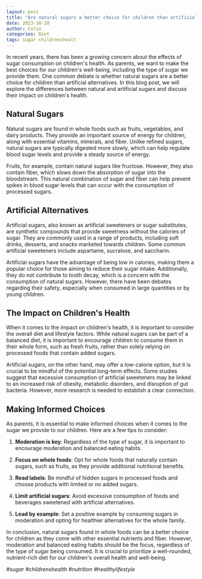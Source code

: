 ```yaml
---
layout: post
title: "Are natural sugars a better choice for children than artificial alternatives?"
date: 2023-10-20
author: Colin
categories: Diet
tags: sugar childrenshealt
---
```


In recent years, there has been a growing concern about the effects of sugar consumption on children's health. As parents, we want to make the best choices for our children's well-being, including the type of sugar we provide them. One common debate is whether natural sugars are a better choice for children than artificial alternatives. In this blog post, we will explore the differences between natural and artificial sugars and discuss their impact on children's health.

## Natural Sugars

Natural sugars are found in whole foods such as fruits, vegetables, and dairy products. They provide an important source of energy for children, along with essential vitamins, minerals, and fiber. Unlike refined sugars, natural sugars are typically digested more slowly, which can help regulate blood sugar levels and provide a steady source of energy.

Fruits, for example, contain natural sugars like fructose. However, they also contain fiber, which slows down the absorption of sugar into the bloodstream. This natural combination of sugar and fiber can help prevent spikes in blood sugar levels that can occur with the consumption of processed sugars.

## Artificial Alternatives

Artificial sugars, also known as artificial sweeteners or sugar substitutes, are synthetic compounds that provide sweetness without the calories of sugar. They are commonly used in a range of products, including soft drinks, desserts, and snacks marketed towards children. Some common artificial sweeteners include aspartame, sucralose, and saccharin.

Artificial sugars have the advantage of being low in calories, making them a popular choice for those aiming to reduce their sugar intake. Additionally, they do not contribute to tooth decay, which is a concern with the consumption of natural sugars. However, there have been debates regarding their safety, especially when consumed in large quantities or by young children.

## The Impact on Children's Health

When it comes to the impact on children's health, it is important to consider the overall diet and lifestyle factors. While natural sugars can be part of a balanced diet, it is important to encourage children to consume them in their whole form, such as fresh fruits, rather than solely relying on processed foods that contain added sugars.

Artificial sugars, on the other hand, may offer a low-calorie option, but it is crucial to be mindful of the potential long-term effects. Some studies suggest that excessive consumption of artificial sweeteners may be linked to an increased risk of obesity, metabolic disorders, and disruption of gut bacteria. However, more research is needed to establish a clear connection.

## Making Informed Choices

As parents, it is essential to make informed choices when it comes to the sugar we provide to our children. Here are a few tips to consider:

1. **Moderation is key**: Regardless of the type of sugar, it is important to encourage moderation and balanced eating habits.

2. **Focus on whole foods**: Opt for whole foods that naturally contain sugars, such as fruits, as they provide additional nutritional benefits.

3. **Read labels**: Be mindful of hidden sugars in processed foods and choose products with limited or no added sugars.

4. **Limit artificial sugars**: Avoid excessive consumption of foods and beverages sweetened with artificial alternatives.

5. **Lead by example**: Set a positive example by consuming sugars in moderation and opting for healthier alternatives for the whole family.

In conclusion, natural sugars found in whole foods can be a better choice for children as they come with other essential nutrients and fiber. However, moderation and balanced eating habits should be the focus, regardless of the type of sugar being consumed. It is crucial to prioritize a well-rounded, nutrient-rich diet for our children's overall health and well-being.

*#sugar #childrenshealth #nutrition #healthylifestyle*